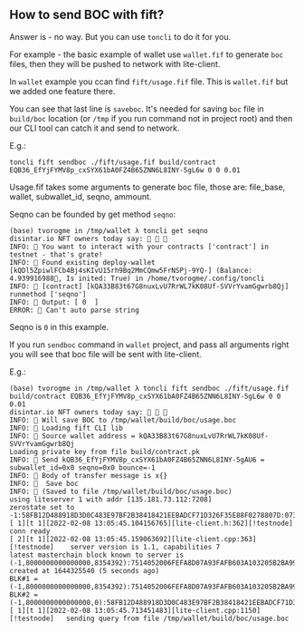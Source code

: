 ## How to send BOC with fift?

Answer is - no way. But you can use `toncli` to do it for you.

For example - the basic example of wallet use `wallet.fif` to generate `boc` files, then they will be pushed to network with lite-client.

In `wallet` example you ccan find `fift/usage.fif` file. This is `wallet.fif` but we added one feature there. 

You can see that last line is `saveboc`. It's needed for saving `boc` file in `build/boc` location (or `/tmp` if you run command not in project root) and then our CLI tool can catch it and send to network.

E.g.:

```toncli fift sendboc ./fift/usage.fif build/contract EQB36_EfYjFYMV8p_cxSYX61bA0FZ4B65ZNN6L8INY-5gL6w 0 0 0.01```

Usage.fif takes some arguments to generate boc file, those are: file_base, wallet, subwallet_id, seqno, ammount. 

Seqno can be founded by get method `seqno`:

```
(base) tvorogme in /tmp/wallet λ toncli get seqno                                                   
disintar.io NFT owners today say: 🙈 🙉 🙊
INFO: 🚀 You want to interact with your contracts ['contract'] in testnet - that's grate!
INFO: 🦘 Found existing deploy-wallet [kQDl5ZpiwlFCb4Bj4sKIvU15rh9Bq2MmCQmw5FrNSPj-9YQ-] (Balance: 4.939916988💎, Is inited: True) in /home/tvorogme/.config/toncli
INFO: 👯 [contract] [kQA33B83t67G8nuxLvU7RrWL7kK08Uf-SVVrYvamGgwrb8Qj] runmethod ['seqno']
INFO: 🧐 Output: [ 0  ]
ERROR: 🧐 Can't auto parse string
```

Seqno is `0` in this example.

If you run `sendboc` command in `wallet` project, and pass all arguments right you will see that boc file will be sent with lite-client. 

E.g.:

```
(base) tvorogme in /tmp/wallet λ toncli fift sendboc ./fift/usage.fif build/contract EQB36_EfYjFYMV8p_cxSYX61bA0FZ4B65ZNN6L8INY-5gL6w 0 0 0.01 
disintar.io NFT owners today say: 🙈 🙉 🙊
INFO: 💾 Will save BOC to /tmp/wallet/build/boc/usage.boc
INFO: 🍿 Loading fift CLI lib
INFO: 👀 Source wallet address = kQA33B83t67G8nuxLvU7RrWL7kK08Uf-SVVrYvamGgwrb8Qj
Loading private key from file build/contract.pk
INFO: 👋 Send kQB36_EfYjFYMV8p_cxSYX61bA0FZ4B65ZNN6L8INY-5gAU6 = subwallet_id=0x0 seqno=0x0 bounce=-1 
INFO: 🧟 Body of transfer message is x{}
INFO: 🥰  Save boc
INFO: 💾 (Saved to file /tmp/wallet/build/boc/usage.boc)
using liteserver 1 with addr [135.181.73.112:7208]
zerostate set to -1:58FB12D488918D3D0C483E97BF2B38418421EEBADCF71D326F35E88F0278807D:07381F469160C8D8C723B691E4A421AB85ADAF6C0DFAC5F32DA5BEADF1EF3F90
[ 1][t 1][2022-02-08 13:05:45.104156765][lite-client.h:362][!testnode]	conn ready
[ 2][t 1][2022-02-08 13:05:45.159063692][lite-client.cpp:363][!testnode]	server version is 1.1, capabilities 7
latest masterchain block known to server is (-1,8000000000000000,8354392):7514052006FEFA8D07A93FAFB603A103205B2BA99FD7A47163A581F8B5E22D45:CE4F90D0AC6B67AC61A46E91DAF9094D3E1E8F9FA3A10F71DFB59F3B96646531 created at 1644325540 (5 seconds ago)
BLK#1 = (-1,8000000000000000,8354392):7514052006FEFA8D07A93FAFB603A103205B2BA99FD7A47163A581F8B5E22D45:CE4F90D0AC6B67AC61A46E91DAF9094D3E1E8F9FA3A10F71DFB59F3B96646531
BLK#2 = (-1,8000000000000000,0):58FB12D488918D3D0C483E97BF2B38418421EEBADCF71D326F35E88F0278807D:07381F469160C8D8C723B691E4A421AB85ADAF6C0DFAC5F32DA5BEADF1EF3F90
[ 1][t 1][2022-02-08 13:05:45.713451483][lite-client.cpp:1150][!testnode]	sending query from file /tmp/wallet/build/boc/usage.boc
```